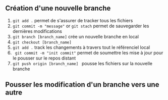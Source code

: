 ## Création d'une nouvelle branche
    
1. `git add .` permet de s'assurer de tracker tous les fichiers
2. `git commit -m "message"`  or `git stach` permet de sauvegarder les dernières modifications
3. `git branch [branch_name]`  crée un nouvelle branche en local
4. `git checkout [branch_name]`
6. `git add .` track les changements à travers tout le référenciel local 
7. ` git commit -m "init commit"` permet de soumettre les mise à jour pour le pousser sur le repos distant 
8. `git push origin [branch_name] ` pousse les fichiers sur la nouvelle branche

## Pousser les modification d'un branche vers une autre
